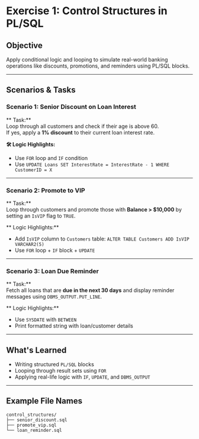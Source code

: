 # Exercise 1: Control Structures in PL/SQL

## Objective
Apply conditional logic and looping to simulate real-world banking operations like discounts, promotions, and reminders using PL/SQL blocks.

---

##  Scenarios & Tasks

###  Scenario 1: Senior Discount on Loan Interest
** Task:**  
Loop through all customers and check if their age is above 60.  
If yes, apply a **1% discount** to their current loan interest rate.

**🛠 Logic Highlights:**
- Use `FOR` loop and `IF` condition
- Use `UPDATE Loans SET InterestRate = InterestRate - 1 WHERE CustomerID = X`

---

###  Scenario 2: Promote to VIP
** Task:**  
Loop through customers and promote those with **Balance > $10,000** by setting an `IsVIP` flag to `TRUE`.

** Logic Highlights:**
- Add `IsVIP` column to `Customers` table: `ALTER TABLE Customers ADD IsVIP VARCHAR2(5)`
- Use `FOR` loop + `IF` block + `UPDATE`

---

###  Scenario 3: Loan Due Reminder
** Task:**  
Fetch all loans that are **due in the next 30 days** and display reminder messages using `DBMS_OUTPUT.PUT_LINE`.

** Logic Highlights:**
- Use `SYSDATE` with `BETWEEN`
- Print formatted string with loan/customer details

---

##  What's Learned

- Writing structured `PL/SQL` blocks
- Looping through result sets using `FOR`
- Applying real-life logic with `IF`, `UPDATE`, and `DBMS_OUTPUT`

---

##  Example File Names

```
control_structures/
├── senior_discount.sql
├── promote_vip.sql
└── loan_reminder.sql
